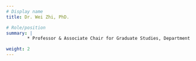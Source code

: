 ```yaml
---
# Display name
title: Dr. Wei Zhi, PhD.

# Role/position
summary: |
        * Professor & Associate Chair for Graduate Studies, Department of Computer Science, Ying Wu College of Computing 

weight: 2
---
```

